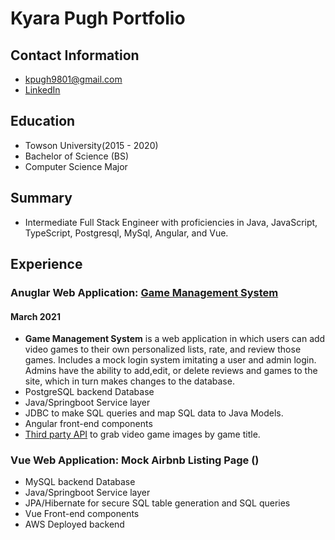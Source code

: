 # Kyara Pugh Portfolio

## Contact Information
* kpugh9801@gmail.com
* [LinkedIn](https://www.linkedin.com/in/kyara-pugh-46b56616b/)

## Education
* Towson University(2015 - 2020)
* Bachelor of Science (BS)
* Computer Science Major

## Summary
* Intermediate Full Stack Engineer with proficiencies in Java, JavaScript, TypeScript, Postgresql, MySql, Angular, and Vue. 

## Experience

### Anuglar Web Application: [Game Management System](https://github.com/kpugh97/game-management-repo)
#### March 2021
* **Game Management System** is a web application in which users can add video games to their own personalized lists, rate, and review those games. Includes a mock login system imitating a user and admin login. Admins have the ability to add,edit, or delete reviews and games to the site, which in turn makes changes to the database.
* PostgreSQL backend Database
* Java/Springboot Service layer
* JDBC to make SQL queries and map SQL data to Java Models.
* Angular front-end components
* [Third party API](https://www.giantbomb.com/forums/api-developers-3017/giantbomb-api-feature-requests-389137/) to grab video game images by game title.

### Vue Web Application: Mock Airbnb Listing Page ()
* MySQL backend Database
* Java/Springboot Service layer
* JPA/Hibernate for secure SQL table generation and SQL queries
* Vue Front-end components
* AWS Deployed backend

